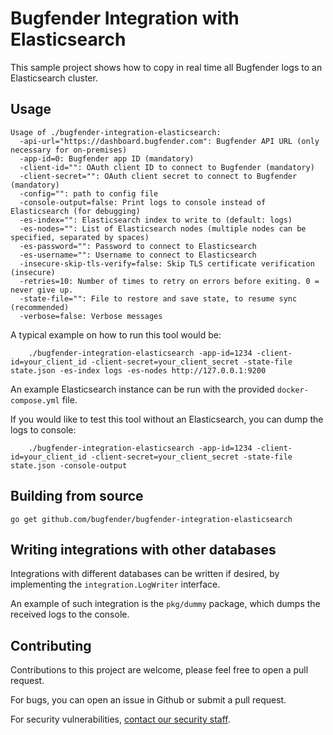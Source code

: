 # Bugfender Integration with Elasticsearch

This sample project shows how to copy in real time all Bugfender logs to an Elasticsearch cluster.

## Usage

```
Usage of ./bugfender-integration-elasticsearch:
  -api-url="https://dashboard.bugfender.com": Bugfender API URL (only necessary for on-premises)
  -app-id=0: Bugfender app ID (mandatory)
  -client-id="": OAuth client ID to connect to Bugfender (mandatory)
  -client-secret="": OAuth client secret to connect to Bugfender (mandatory)
  -config="": path to config file
  -console-output=false: Print logs to console instead of Elasticsearch (for debugging)
  -es-index="": Elasticsearch index to write to (default: logs)
  -es-nodes="": List of Elasticsearch nodes (multiple nodes can be specified, separated by spaces)
  -es-password="": Password to connect to Elasticsearch
  -es-username="": Username to connect to Elasticsearch
  -insecure-skip-tls-verify=false: Skip TLS certificate verification (insecure)
  -retries=10: Number of times to retry on errors before exiting. 0 = never give up.
  -state-file="": File to restore and save state, to resume sync (recommended)
  -verbose=false: Verbose messages
  ```

A typical example on how to run this tool would be:

```shell
    ./bugfender-integration-elasticsearch -app-id=1234 -client-id=your_client_id -client-secret=your_client_secret -state-file state.json -es-index logs -es-nodes http://127.0.0.1:9200
```

An example Elasticsearch instance can be run with the provided `docker-compose.yml` file.

If you would like to test this tool without an Elasticsearch, you can dump the logs to console:

```shell
    ./bugfender-integration-elasticsearch -app-id=1234 -client-id=your_client_id -client-secret=your_client_secret -state-file state.json -console-output
```

## Building from source

```shell
go get github.com/bugfender/bugfender-integration-elasticsearch
```

## Writing integrations with other databases

Integrations with different databases can be written if desired, by implementing the `integration.LogWriter` interface.

An example of such integration is the `pkg/dummy` package, which dumps the received logs to the console.

## Contributing

Contributions to this project are welcome, please feel free to open a pull request.

For bugs, you can open an issue in Github or submit a pull request.

For security vulnerabilities, [contact our security staff](https://support.bugfender.com/en/articles/580923-security-contact).